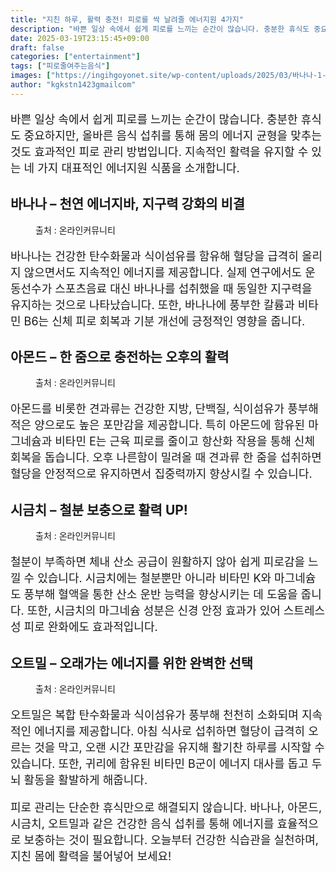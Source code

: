 ```yaml
---
title: "지친 하루, 활력 충전! 피로를 싹 날려줄 에너지원 4가지"
description: "바쁜 일상 속에서 쉽게 피로를 느끼는 순간이 많습니다. 충분한 휴식도 중요하지만, 올바른 음식 섭취를 통해 몸의 에너지 균형을 맞추는 것도 효과적인 피로 관리 방법입니다. 지속적인 활력을 유지할 수 있는 네 가지 대표적인 에너지원 식품을 소개합니다."
date: 2025-03-19T23:15:45+09:00
draft: false
categories: ["entertainment"]
tags: ["피로줄여주는음식"]
images: ["https://ingihgoyonet.site/wp-content/uploads/2025/03/바나나-1-1024x683.jpg", "https://ingihgoyonet.site/wp-content/uploads/2025/03/아몬드-1024x683.jpg", "https://ingihgoyonet.site/wp-content/uploads/2025/03/시금치-1-1024x683.jpg", "https://ingihgoyonet.site/wp-content/uploads/2025/03/오트밀-1-1024x683.jpg"]
author: "kgkstn1423gmailcom"
---
```


<p style="font-size:18px">바쁜 일상 속에서 쉽게 피로를 느끼는 순간이 많습니다. 충분한 휴식도 중요하지만, 올바른 음식 섭취를 통해 몸의 에너지 균형을 맞추는 것도 효과적인 피로 관리 방법입니다. 지속적인 활력을 유지할 수 있는 네 가지 대표적인 에너지원 식품을 소개합니다.</p> <h2 >바나나 – 천연 에너지바, 지구력 강화의 비결</h2> <figure ><img src="https://ingihgoyonet.site/wp-content/uploads/2025/03/바나나-1-1024x683.jpg" alt="" style="aspect-ratio:16/9;object-fit:cover"/><figcaption >출처 : 온라인커뮤니티</figcaption></figure> <p style="font-size:18px">바나나는 건강한 탄수화물과 식이섬유를 함유해 혈당을 급격히 올리지 않으면서도 지속적인 에너지를 제공합니다. 실제 연구에서도 운동선수가 스포츠음료 대신 바나나를 섭취했을 때 동일한 지구력을 유지하는 것으로 나타났습니다. 또한, 바나나에 풍부한 칼륨과 비타민 B6는 신체 피로 회복과 기분 개선에 긍정적인 영향을 줍니다.</p> <h2 >아몬드 – 한 줌으로 충전하는 오후의 활력</h2> <figure ><img src="https://ingihgoyonet.site/wp-content/uploads/2025/03/아몬드-1024x683.jpg" alt="" style="aspect-ratio:16/9;object-fit:cover"/><figcaption >출처 : 온라인커뮤니티</figcaption></figure> <p style="font-size:18px">아몬드를 비롯한 견과류는 건강한 지방, 단백질, 식이섬유가 풍부해 적은 양으로도 높은 포만감을 제공합니다. 특히 아몬드에 함유된 마그네슘과 비타민 E는 근육 피로를 줄이고 항산화 작용을 통해 신체 회복을 돕습니다. 오후 나른함이 밀려올 때 견과류 한 줌을 섭취하면 혈당을 안정적으로 유지하면서 집중력까지 향상시킬 수 있습니다.</p> <h2 >시금치 – 철분 보충으로 활력 UP!</h2> <figure ><img src="https://ingihgoyonet.site/wp-content/uploads/2025/03/시금치-1-1024x683.jpg" alt="" style="aspect-ratio:16/9;object-fit:cover"/><figcaption >출처 : 온라인커뮤니티</figcaption></figure> <p style="font-size:18px">철분이 부족하면 체내 산소 공급이 원활하지 않아 쉽게 피로감을 느낄 수 있습니다. 시금치에는 철분뿐만 아니라 비타민 K와 마그네슘도 풍부해 혈액을 통한 산소 운반 능력을 향상시키는 데 도움을 줍니다. 또한, 시금치의 마그네슘 성분은 신경 안정 효과가 있어 스트레스성 피로 완화에도 효과적입니다.</p> <h2 >오트밀 – 오래가는 에너지를 위한 완벽한 선택</h2> <figure ><img src="https://ingihgoyonet.site/wp-content/uploads/2025/03/오트밀-1-1024x683.jpg" alt="" style="aspect-ratio:16/9;object-fit:cover"/><figcaption >출처 : 온라인커뮤니티</figcaption></figure> <p style="font-size:18px">오트밀은 복합 탄수화물과 식이섬유가 풍부해 천천히 소화되며 지속적인 에너지를 제공합니다. 아침 식사로 섭취하면 혈당이 급격히 오르는 것을 막고, 오랜 시간 포만감을 유지해 활기찬 하루를 시작할 수 있습니다. 또한, 귀리에 함유된 비타민 B군이 에너지 대사를 돕고 두뇌 활동을 활발하게 해줍니다.</p> <p style="font-size:18px">피로 관리는 단순한 휴식만으로 해결되지 않습니다. 바나나, 아몬드, 시금치, 오트밀과 같은 건강한 음식 섭취를 통해 에너지를 효율적으로 보충하는 것이 필요합니다. 오늘부터 건강한 식습관을 실천하며, 지친 몸에 활력을 불어넣어 보세요!</p>